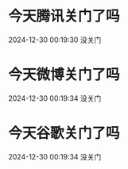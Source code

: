 # 今天腾讯关门了吗

2024-12-30 00:19:30 没关门

# 今天微博关门了吗

2024-12-30 00:19:34 没关门

# 今天谷歌关门了吗

2024-12-30 00:19:34 没关门

